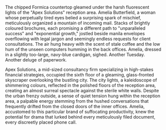 The chipped Formica countertop gleamed under the harsh fluorescent lights of the "Apex Solutions" reception area.  Amelia Butterfield, a woman whose perpetually tired eyes belied a surprising spark of mischief, meticulously organized a mountain of incoming mail.  Stacks of brightly coloured brochures, each promising a different path to "unparalleled success" and "exponential growth," jostled beside manila envelopes overflowing with legal jargon and seemingly endless requests for client consultations.  The air hung heavy with the scent of stale coffee and the low hum of the unseen computers humming in the back offices.  Amelia, dressed in a slightly too-large, navy-blue cardigan, sighed.  Another Tuesday. Another deluge of paperwork.


Apex Solutions, a mid-sized consultancy firm specializing in high-stakes financial strategies, occupied the sixth floor of a gleaming, glass-fronted skyscraper overlooking the bustling city.  The city lights, a kaleidoscope of shimmering colours, reflected in the polished floors of the reception area, creating an almost surreal spectacle against the sterile white walls. Despite the urban frenzy outside, a sense of quiet tension hung within the reception area, a palpable energy stemming from the hushed conversations that frequently drifted from the closed doors of the inner offices.  Amelia, accustomed to this particular brand of suffocating productivity, knew the potential for drama that lurked behind every meticulously filed document, every discreetly placed phone call.
